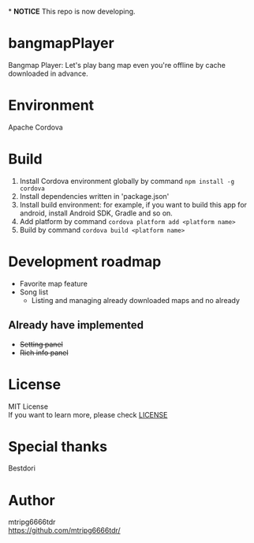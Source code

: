 \* **NOTICE** This repo is now developing.

# bangmapPlayer
Bangmap Player: Let's play bang map even you're offline by cache downloaded in advance.

# Environment
Apache Cordova

# Build
1. Install Cordova environment globally by command `npm install -g cordova`
1. Install dependencies written in 'package.json'
1. Install build environment: for example, if you want to build this app for android, install Android SDK, Gradle and so on.
1. Add platform by command `cordova platform add <platform name>`
1. Build by command `cordova build <platform name>`

# Development roadmap
- Favorite map feature
- Song list
  - Listing and managing already downloaded maps and no already
## Already have implemented
- ~~Setting panel~~
- ~~Rich info panel~~

# License
MIT License  
If you want to learn more, please check [LICENSE](LICENSE)

# Special thanks
Bestdori

# Author
mtripg6666tdr  
https://github.com/mtripg6666tdr/
